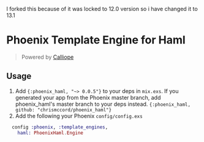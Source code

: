 I forked this because of it was locked to 12.0 version so i have changed it to 13.1

# Phoenix Template Engine for Haml

> Powered by [Calliope](https://github.com/nurugger07/calliope)


## Usage

  1. Add `{:phoenix_haml, "~> 0.0.5"}` to your deps in `mix.exs`.
     If you generated your app from the Phoenix master branch,
     add phoenix_haml's master branch to your deps instead.
     `{:phoenix_haml, github: "chrismccord/phoenix_haml"}`
  2. Add the following your Phoenix `config/config.exs`

```elixir
  config :phoenix, :template_engines,
    haml: PhoenixHaml.Engine
```
